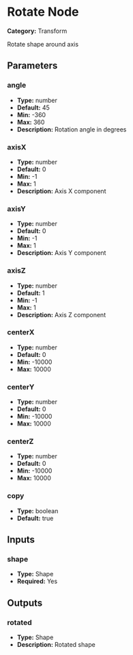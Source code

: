
# Rotate Node

**Category:** Transform

Rotate shape around axis

## Parameters


### angle
- **Type:** number
- **Default:** 45
- **Min:** -360
- **Max:** 360
- **Description:** Rotation angle in degrees


### axisX
- **Type:** number
- **Default:** 0
- **Min:** -1
- **Max:** 1
- **Description:** Axis X component


### axisY
- **Type:** number
- **Default:** 0
- **Min:** -1
- **Max:** 1
- **Description:** Axis Y component


### axisZ
- **Type:** number
- **Default:** 1
- **Min:** -1
- **Max:** 1
- **Description:** Axis Z component


### centerX
- **Type:** number
- **Default:** 0
- **Min:** -10000
- **Max:** 10000



### centerY
- **Type:** number
- **Default:** 0
- **Min:** -10000
- **Max:** 10000



### centerZ
- **Type:** number
- **Default:** 0
- **Min:** -10000
- **Max:** 10000



### copy
- **Type:** boolean
- **Default:** true





## Inputs


### shape
- **Type:** Shape
- **Required:** Yes



## Outputs


### rotated
- **Type:** Shape
- **Description:** Rotated shape



